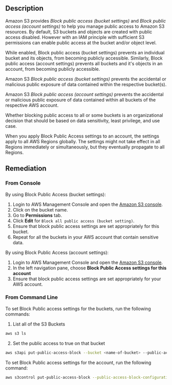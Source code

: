 ## Description

Amazon S3 provides *Block public access (bucket settings)* and *Block public access (account settings)* to help you manage public access to Amazon S3 resources. By default, S3 buckets and objects are created with public access disabled. However with an IAM principle with sufficient S3 permissions can enable public access at the bucket and/or object level.

While enabled, Block public access (bucket settings) prevents an individual bucket and its objects, from becoming publicly accessible.
Similarly, Block public access (account settings) prevents all buckets and it's objects in an account, from becoming publicly accessible.

Amazon S3 *Block public access (bucket settings)* prevents the accidental or malicious public exposure of data contained within the respective bucket(s).

Amazon S3 *Block public access (account settings)* prevents the accidental or malicious public exposure of data contained within all buckets of the respective AWS account.

Whether blocking public access to all or some buckets is an organizational decision that should be based on data sensitivity, least privilege, and use case.

When you apply Block Public Access settings to an account, the settings apply to all AWS Regions globally. The settings might not take effect in all Regions immediately or simultaneously, but they eventually propagate to all Regions.

## Remediation

### From Console

By using Block Public Access (bucket settings):

1. Login to AWS Management Console and open the [Amazon S3 console](https://console.aws.amazon.com/s3/).
2. Click on the bucket name.
3. Go to **Permissions** tab.
4. Click **Edit** for `Block all public access (bucket setting)`.
5. Ensure that block public access settings are set appropriately for this bucket.
6. Repeat for all the buckets in your AWS account that contain sensitive data.

By using Block Public Access (account settings):

1. Login to AWS Management Console and open the [Amazon S3 console](https://console.aws.amazon.com/s3/).
2. In the left navigation pane, choose **Block Public Access settings for this account**
3. Ensure that block public access settings are set appropriately for your AWS account.

### From Command Line

To set Block Public access settings for the buckets, run the following commands:

1. List all of the S3 Buckets

```bash
aws s3 ls
```

2. Set the public access to true on that bucket

```bash
aws s3api put-public-access-block --bucket <name-of-bucket> --public-access- block-configuration "BlockPublicAcls=true,IgnorePublicAcls=true,BlockPublicPolicy=true,RestrictPu blicBuckets=true"
```

To set Block Public access settings for the account, run the following command:

```bash
aws s3control put-public-access-block --public-access-block-configuration BlockPublicAcls=true, IgnorePublicAcls=true, BlockPublicPolicy=true, RestrictPublicBuckets=true --account-id <value>
```
